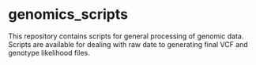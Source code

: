 # genomics_scripts
This repository contains scripts for general processing of genomic data. Scripts are available for dealing with raw date to generating final VCF and genotype likelihood files.
